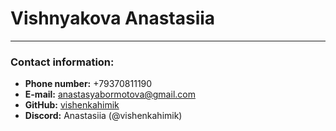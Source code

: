 # Vishnyakova Anastasiia
---
### Contact information:

* **Phone number:** +79370811190
* **E-mail:** anastasyabormotova@gmail.com
* **GitHub:** [vishenkahimik](https://github.com/vishenkahimik)
* **Discord:** Anastasiia (@vishenkahimik)